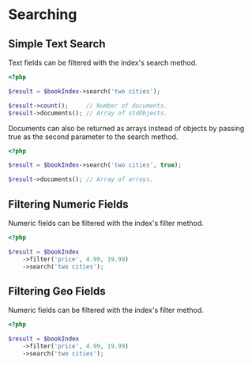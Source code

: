 # Searching

## Simple Text Search

Text fields can be filtered with the index's search method.

```php
<?php

$result = $bookIndex->search('two cities');

$result->count();     // Number of documents.
$result->documents(); // Array of stdObjects.
```

Documents can also be returned as arrays instead of objects by passing true as the second parameter to the search method.

```php
<?php

$result = $bookIndex->search('two cities', true);

$result->documents(); // Array of arrays.
```

## Filtering Numeric Fields

Numeric fields can be filtered with the index's filter method.

```php
<?php

$result = $bookIndex
    ->filter('price', 4.99, 19.99)
    ->search('two cities');
```

## Filtering Geo Fields

Numeric fields can be filtered with the index's filter method.

```php
<?php

$result = $bookIndex
    ->filter('price', 4.99, 19.99)
    ->search('two cities');
```
